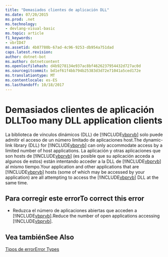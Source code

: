 ```yaml
---
title: "Demasiados clientes de aplicación DLL"
ms.date: 07/20/2015
ms.prod: .net
ms.technology:
- devlang-visual-basic
ms.topic: article
f1_keywords:
- vbrID47
ms.assetid: 4b87780b-67ad-4c96-9253-db954a751dad
caps.latest.revision: 
author: dotnet-bot
ms.author: dotnetcontent
ms.openlocfilehash: d4b9278134e937ac8bf4626237954432d727ac0d
ms.sourcegitcommit: bd1ef61f4bb794b25383d3d72e71041a5ced172e
ms.translationtype: MT
ms.contentlocale: es-ES
ms.lasthandoff: 10/18/2017
---
```

# <a name="too-many-dll-application-clients"></a><span data-ttu-id="b8254-102">Demasiados clientes de aplicación DLL</span><span class="sxs-lookup"><span data-stu-id="b8254-102">Too many DLL application clients</span></span>
<span data-ttu-id="b8254-103">La biblioteca de vínculos dinámicos (DLL) de [!INCLUDE[vbprvb](~/includes/vbprvb-md.md)] solo puede admitir el acceso de un número limitado de aplicaciones host.</span><span class="sxs-lookup"><span data-stu-id="b8254-103">The dynamic-link library (DLL) for [!INCLUDE[vbprvb](~/includes/vbprvb-md.md)] can only accommodate access by a limited number of host applications.</span></span> <span data-ttu-id="b8254-104">La aplicación y otras aplicaciones que son hosts de [!INCLUDE[vbprvb](~/includes/vbprvb-md.md)] (es posible que su aplicación acceda a algunos de estos) están intentando acceder a la DLL de [!INCLUDE[vbprvb](~/includes/vbprvb-md.md)] al mismo tiempo.</span><span class="sxs-lookup"><span data-stu-id="b8254-104">Your application and other applications that are [!INCLUDE[vbprvb](~/includes/vbprvb-md.md)] hosts (some of which may be accessed by your application) are all attempting to access the [!INCLUDE[vbprvb](~/includes/vbprvb-md.md)] DLL at the same time.</span></span>  
  
## <a name="to-correct-this-error"></a><span data-ttu-id="b8254-105">Para corregir este error</span><span class="sxs-lookup"><span data-stu-id="b8254-105">To correct this error</span></span>  
  
-   <span data-ttu-id="b8254-106">Reduzca el número de aplicaciones abiertas que acceden a [!INCLUDE[vbprvb](~/includes/vbprvb-md.md)].</span><span class="sxs-lookup"><span data-stu-id="b8254-106">Reduce the number of open applications accessing [!INCLUDE[vbprvb](~/includes/vbprvb-md.md)].</span></span>  
  
## <a name="see-also"></a><span data-ttu-id="b8254-107">Vea también</span><span class="sxs-lookup"><span data-stu-id="b8254-107">See Also</span></span>  
 [<span data-ttu-id="b8254-108">Tipos de error</span><span class="sxs-lookup"><span data-stu-id="b8254-108">Error Types</span></span>](../../visual-basic/programming-guide/language-features/error-types.md)
